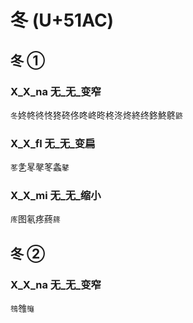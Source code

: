 # 冬 (U+51AC)

## 冬 ①

### X_X_na 无_无_变窄
`冬`㚵㠽㣠㤏㹣䂢佟咚峂昸柊泈炵終终鉖鮗鴤`鼨`

### X_X_fl 无_无_变扁
`苳`㐑㫡㲇笗螽`鼕`

### X_X_mi 无_无_缩小
`庝`图氡疼蔠`䈺`

## 冬 ② 

### X_X_na 无_无_变窄
`䳉`䧷`䶱`
